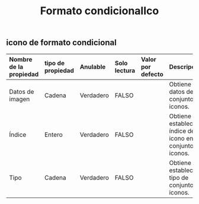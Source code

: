 ﻿---
title: Formato condicionalIco
second_title: Aspose.Cells Cloud Documen
type: docs
url: /es/specification/model/conditionalformattingicon/
description: "Aspose.Cells Especificación del modelo de nube: ConditionalFormattingIcon. Maneje sin esfuerzo Excel y otros documentos de hoja de cálculo con funciones como abrir, generar, editar, dividir, fusionar, comparar y convertir."
weight: 50
---
## **icono de formato condicional**

 

| Nombre de la propiedad| tipo de propiedad| Anulable| Solo lectura| Valor por defecto| Descripción|
|:- |:- |:- |:- |:- |:- |
| Datos de imagen| Cadena| Verdadero| FALSO|| Obtiene los datos del conjunto de iconos.|
| Índice| Entero| Verdadero| FALSO|| Obtiene y establece el índice del icono en el conjunto de iconos.|
| Tipo| Cadena| Verdadero| FALSO|| Obtiene y establece el tipo de conjunto de iconos.|

